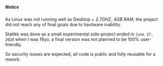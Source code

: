 ##### Notice
 
As Linux was not running well as Desktop + *2.7GHZ*, *4GB RAM*, the project did not reach any of final goals due to hardware inability.
 
Statikk was done as a small experimental side-project ended in `June 27, 2020` when I was 16yo, a final version was not planned to be 100% user-friendly. 

So security issues are expected, all code is public and fully reusable for a rework.
